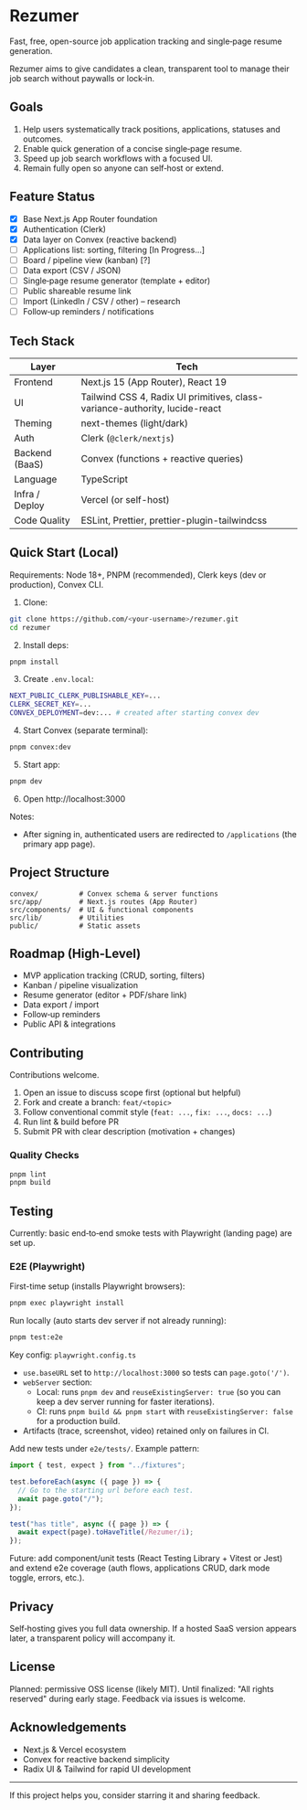 # Rezumer

Fast, free, open-source job application tracking and single‑page resume generation.

Rezumer aims to give candidates a clean, transparent tool to manage their job search without paywalls or lock‑in.

## Goals

1. Help users systematically track positions, applications, statuses and outcomes.
2. Enable quick generation of a concise single‑page resume.
3. Speed up job search workflows with a focused UI.
4. Remain fully open so anyone can self‑host or extend.

## Feature Status

- [x] Base Next.js App Router foundation
- [x] Authentication (Clerk)
- [x] Data layer on Convex (reactive backend)
- [ ] Applications list: sorting, filtering [In Progress...]
- [ ] Board / pipeline view (kanban) [?]
- [ ] Data export (CSV / JSON)
- [ ] Single‑page resume generator (template + editor)
- [ ] Public shareable resume link
- [ ] Import (LinkedIn / CSV / other) – research
- [ ] Follow‑up reminders / notifications

## Tech Stack

| Layer          | Tech                                                                        |
| -------------- | --------------------------------------------------------------------------- |
| Frontend       | Next.js 15 (App Router), React 19                                           |
| UI             | Tailwind CSS 4, Radix UI primitives, class-variance-authority, lucide-react |
| Theming        | next-themes (light/dark)                                                    |
| Auth           | Clerk (`@clerk/nextjs`)                                                     |
| Backend (BaaS) | Convex (functions + reactive queries)                                       |
| Language       | TypeScript                                                                  |
| Infra / Deploy | Vercel (or self-host)                                                       |
| Code Quality   | ESLint, Prettier, prettier-plugin-tailwindcss                               |

## Quick Start (Local)

Requirements: Node 18+, PNPM (recommended), Clerk keys (dev or production), Convex CLI.

1. Clone:

```bash
git clone https://github.com/<your-username>/rezumer.git
cd rezumer
```

2. Install deps:

```bash
pnpm install
```

3. Create `.env.local`:

```bash
NEXT_PUBLIC_CLERK_PUBLISHABLE_KEY=...
CLERK_SECRET_KEY=...
CONVEX_DEPLOYMENT=dev:... # created after starting convex dev
```

4. Start Convex (separate terminal):

```bash
pnpm convex:dev
```

5. Start app:

```bash
pnpm dev
```

6. Open http://localhost:3000

Notes:

- After signing in, authenticated users are redirected to `/applications` (the primary app page).

## Project Structure

```
convex/          # Convex schema & server functions
src/app/         # Next.js routes (App Router)
src/components/  # UI & functional components
src/lib/         # Utilities
public/          # Static assets
```

## Roadmap (High-Level)

- MVP application tracking (CRUD, sorting, filters)
- Kanban / pipeline visualization
- Resume generator (editor + PDF/share link)
- Data export / import
- Follow‑up reminders
- Public API & integrations

## Contributing

Contributions welcome.

1. Open an issue to discuss scope first (optional but helpful)
2. Fork and create a branch: `feat/<topic>`
3. Follow conventional commit style (`feat: ...`, `fix: ...`, `docs: ...`)
4. Run lint & build before PR
5. Submit PR with clear description (motivation + changes)

### Quality Checks

```bash
pnpm lint
pnpm build
```

## Testing

Currently: basic end‑to‑end smoke tests with Playwright (landing page) are set up.

### E2E (Playwright)

First-time setup (installs Playwright browsers):

```bash
pnpm exec playwright install
```

Run locally (auto starts dev server if not already running):

```bash
pnpm test:e2e
```

Key config: `playwright.config.ts`

- `use.baseURL` set to `http://localhost:3000` so tests can `page.goto('/')`.
- `webServer` section:
  - Local: runs `pnpm dev` and `reuseExistingServer: true` (so you can keep a dev server running for faster iterations).
  - CI: runs `pnpm build && pnpm start` with `reuseExistingServer: false` for a production build.
- Artifacts (trace, screenshot, video) retained only on failures in CI.

Add new tests under `e2e/tests/`. Example pattern:

```ts
import { test, expect } from "../fixtures";

test.beforeEach(async ({ page }) => {
  // Go to the starting url before each test.
  await page.goto("/");
});

test("has title", async ({ page }) => {
  await expect(page).toHaveTitle(/Rezumer/i);
});
```

Future: add component/unit tests (React Testing Library + Vitest or Jest) and extend e2e coverage (auth flows, applications CRUD, dark mode toggle, errors, etc.).

## Privacy

Self‑hosting gives you full data ownership. If a hosted SaaS version appears later, a transparent policy will accompany it.

## License

Planned: permissive OSS license (likely MIT). Until finalized: "All rights reserved" during early stage. Feedback via issues is welcome.

## Acknowledgements

- Next.js & Vercel ecosystem
- Convex for reactive backend simplicity
- Radix UI & Tailwind for rapid UI development

---

If this project helps you, consider starring it and sharing feedback.

